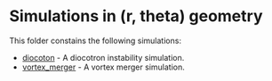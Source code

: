 # Simulations in (r, theta) geometry

This folder constains the following simulations: 

- [diocoton](./diocotron/README.md) - A diocotron instability simulation. 
- [vortex\_merger](./vortex_merger/README.md) - A vortex merger simulation. 